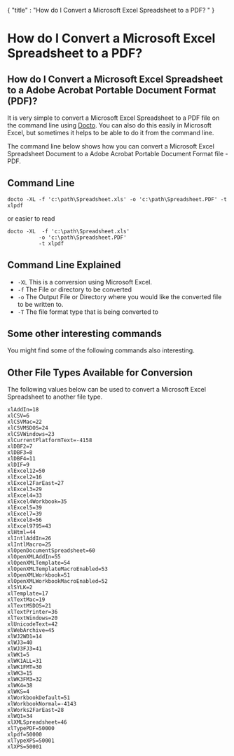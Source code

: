 {
    "title" : "How do I Convert a Microsoft Excel Spreadsheet to a PDF?  " 
}

How do I Convert a Microsoft Excel Spreadsheet to a PDF? 
==

How do I Convert a Microsoft Excel Spreadsheet to a Adobe Acrobat Portable Document Format (PDF)?         
-

It is very simple to convert a Microsoft Excel Spreadsheet to a PDF file  on the command line using [Docto](https://github.com/tobya/docto). You can also do this easily in Microsoft Excel, but sometimes it helps to be able to do it from the command line.  

The command line below shows how you can convert a Microsoft Excel Spreadsheet Document to a Adobe Acrobat Portable Document Format file - PDF.

Command Line 
-

 ````
 docto -XL -f 'c:\path\Spreadsheet.xls' -o 'c:\path\Spreadsheet.PDF' -t xlpdf
 ````

 or easier to read

  ````
 docto -XL  -f 'c:\path\Spreadsheet.xls' 
            -o 'c:\path\Spreadsheet.PDF' 
            -t xlpdf
 ````

Command Line Explained 
-

 - `-XL`   This is a conversion using Microsoft Excel.  
 - `-f`   The File or directory to be converted 
 - `-o`   The Output File or Directory where you would like the converted file to be written to.
 - `-T`   The file format type that is being converted to




Some other interesting commands
-

You might find some of the following commands also interesting.

   

Other File Types Available for Conversion
-

The following values below can be used to convert a Microsoft Excel Spreadsheet to another file type.


````
xlAddIn=18
xlCSV=6
xlCSVMac=22
xlCSVMSDOS=24
xlCSVWindows=23
xlCurrentPlatformText=-4158
xlDBF2=7
xlDBF3=8
xlDBF4=11
xlDIF=9
xlExcel12=50
xlExcel2=16
xlExcel2FarEast=27
xlExcel3=29
xlExcel4=33
xlExcel4Workbook=35
xlExcel5=39
xlExcel7=39
xlExcel8=56
xlExcel9795=43
xlHtml=44
xlIntlAddIn=26
xlIntlMacro=25
xlOpenDocumentSpreadsheet=60
xlOpenXMLAddIn=55
xlOpenXMLTemplate=54
xlOpenXMLTemplateMacroEnabled=53
xlOpenXMLWorkbook=51
xlOpenXMLWorkbookMacroEnabled=52
xlSYLK=2
xlTemplate=17
xlTextMac=19
xlTextMSDOS=21
xlTextPrinter=36
xlTextWindows=20
xlUnicodeText=42
xlWebArchive=45
xlWJ2WD1=14
xlWJ3=40
xlWJ3FJ3=41
xlWK1=5
xlWK1ALL=31
xlWK1FMT=30
xlWK3=15
xlWK3FM3=32
xlWK4=38
xlWKS=4
xlWorkbookDefault=51
xlWorkbookNormal=-4143
xlWorks2FarEast=28
xlWQ1=34
xlXMLSpreadsheet=46
xlTypePDF=50000
xlpdf=50000
xlTypeXPS=50001
xlXPS=50001

```` 

